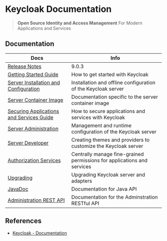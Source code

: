 # Keycloak Documentation

>**Open Source Identity and Access Management**
 For Modern Applications and Services

## Documentation

Docs | Info
---|---
[Release Notes](https://www.keycloak.org/docs/latest/release_notes/index.html) | 9.0.3
[Getting Started Guide](https://www.keycloak.org/docs/latest/getting_started/index.html) | How to get started with Keycloak
[Server Installation and Configuration](https://www.keycloak.org/docs/latest/server_installation/index.html) | Installation and offline configuration of the Keycloak server
[Server Container Image](https://github.com/keycloak/keycloak-containers/blob/9.0.3/server/README.md) | Documentation specific to the server container image
[Securing Applications and Services Guide](https://www.keycloak.org/docs/latest/securing_apps/index.html) | How to secure applications and services with Keycloak
[Server Administration](https://www.keycloak.org/docs/latest/server_admin/index.html) | Management and runtime configuration of the Keycloak server
[Server Developer](https://www.keycloak.org/docs/latest/server_development/index.html) | Creating themes and providers to customize the Keycloak server
[Authorization Services](https://www.keycloak.org/docs/latest/authorization_services/index.html) | Centrally manage fine-grained permissions for applications and services
[Upgrading](https://www.keycloak.org/docs/latest/upgrading/index.html) | Upgrading Keycloak server and adapters
[JavaDoc](https://www.keycloak.org/docs-api/9.0/javadocs/index.html) | Documentation for Java API
[Administration REST API](https://www.keycloak.org/docs-api/9.0/rest-api/index.html) | Documentation for the Adminstration RESTful API

## References
- [Keycloak - Documentation](https://www.keycloak.org/documentation)